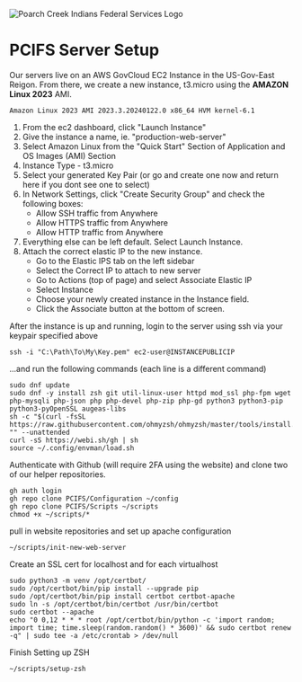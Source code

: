 ![Poarch Creek Indians Federal Services Logo](https://pcifs.com/user/images/assets/SdWFPGMerCAgnyu.svg)
# PCIFS Server Setup

Our servers live on an AWS GovCloud EC2 Instance in the US-Gov-East Reigon.
From there, we create a new instance, t3.micro using the __AMAZON Linux 2023__ AMI.
```
Amazon Linux 2023 AMI 2023.3.20240122.0 x86_64 HVM kernel-6.1
```

1. From the ec2 dashboard, click "Launch Instance"
2. Give the instance a name, ie. "production-web-server"
3. Select Amazon Linux from the "Quick Start" Section of Application and OS Images (AMI) Section
4. Instance Type -  t3.micro
5. Select your generated Key Pair (or go and create one now and return here if you dont see one to select)
6. In Network Settings, click "Create Security Group" and check the following boxes:
    - Allow SSH traffic from Anywhere
    - Allow HTTPS traffic from Anywhere
    - Allow HTTP traffic from Anywhere
8. Everything else can be left default. Select Launch Instance.
9. Attach the correct elastic IP to the new instance.
    - Go to the Elastic IPS tab on the left sidebar
    - Select the Correct IP to attach  to new server
    - Go to Actions (top of page) and select Associate Elastic IP
    - Select Instance
    - Choose your newly created instance in the Instance field.
    - Click the Associate button at the bottom of screen.

After the instance is up and running, login to the server using ssh via your keypair specified above
```
ssh -i "C:\Path\To\My\Key.pem" ec2-user@INSTANCEPUBLICIP
```

...and run the following commands (each line is a different command)

```
sudo dnf update
sudo dnf -y install zsh git util-linux-user httpd mod_ssl php-fpm wget php-mysqli php-json php php-devel php-zip php-gd python3 python3-pip python3-pyOpenSSL augeas-libs
sh -c "$(curl -fsSL https://raw.githubusercontent.com/ohmyzsh/ohmyzsh/master/tools/install.sh)" "" --unattended
curl -sS https://webi.sh/gh | sh	
source ~/.config/envman/load.sh
```
Authenticate with Github (will require 2FA using the website) and clone two of our helper repositories.

```
gh auth login
gh repo clone PCIFS/Configuration ~/config
gh repo clone PCIFS/Scripts ~/scripts
chmod +x ~/scripts/*

```
pull in website repositories and set up apache configuration
```
~/scripts/init-new-web-server
```
Create an SSL cert for localhost and for each virtualhost

```
sudo python3 -m venv /opt/certbot/
sudo /opt/certbot/bin/pip install --upgrade pip
sudo /opt/certbot/bin/pip install certbot certbot-apache
sudo ln -s /opt/certbot/bin/certbot /usr/bin/certbot
sudo certbot --apache
echo "0 0,12 * * * root /opt/certbot/bin/python -c 'import random; import time; time.sleep(random.random() * 3600)' && sudo certbot renew -q" | sudo tee -a /etc/crontab > /dev/null
```

Finish Setting up ZSH

```
~/scripts/setup-zsh
```
